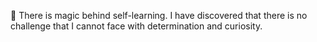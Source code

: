 
 
 💫  There is magic behind self-learning. I have discovered that there is no challenge that I cannot face with determination and curiosity.
 



 

